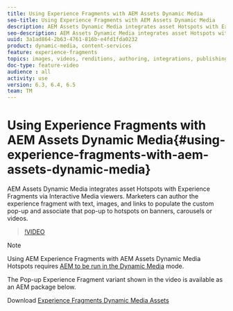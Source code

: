 ```yaml
---
title: Using Experience Fragments with AEM Assets Dynamic Media
seo-title: Using Experience Fragments with AEM Assets Dynamic Media
description: AEM Assets Dynamic Media integrates asset Hotspots with Experience Fragments via Interactive Media viewers. Marketers can author the experience fragment with text, images, and links to populate the custom pop-up and associate that pop-up to hotspots on banners, carousels or videos. 
seo-description: AEM Assets Dynamic Media integrates asset Hotspots with Experience Fragments via Interactive Media viewers. Marketers can author the experience fragment with text, images, and links to populate the custom pop-up and associate that pop-up to hotspots on banners, carousels or videos. 
uuid: 3a1ad864-2b63-4761-816b-e4fd1fda0232
product: dynamic-media, content-services
feature: experience-fragments
topics: images, videos, renditions, authoring, integrations, publishing, metadata, sharing, publishing
doc-type: feature-video
audience : all
activity: use
version: 6.3, 6.4, 6.5
team: TM
---
```


# Using Experience Fragments with AEM Assets Dynamic Media{#using-experience-fragments-with-aem-assets-dynamic-media}

AEM Assets Dynamic Media integrates asset Hotspots with Experience Fragments via Interactive Media viewers. Marketers can author the experience fragment with text, images, and links to populate the custom pop-up and associate that pop-up to hotspots on banners, carousels or videos.

>[!VIDEO](https://video.tv.adobe.com/v/22115/?quality=9)

>[!NOTE]
>
>Using AEM Experience Fragments with AEM Assets Dynamic Media Hotspots requires [AEM to be run in the Dynamic Media](https://docs.adobe.com/docs/en/aem/6-3/administer/content/dynamic-media/config-dynamic.html) mode.

The Pop-up Experience Fragment variant shown in the video is available as an AEM package below.

Download [Experience Fragments Dynamic Media Assets](assets/experience-fragmentsdynamic-mediaassets-100.zip)
